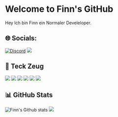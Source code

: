 # Welcome to Finn's GitHub
Hey Ich bin Finn ein Normaler Develeloper.
## 🌐 Socials:
[![Discord](https://img.shields.io/discord/1264514710275887105?style=plastic&logo=discord&label=Discord&color=blue)](https://discord.gg/5VDKrVCkME)
![](https://img.shields.io/github/followers/phyroks.svg?style=social&label=Follow&maxAge=2592000)

## 🔩 Teck Zeug
![](https://img.shields.io/badge/MySQL-00000F?style=for-the-badge&logo=mysql&logoColor=white)
![](https://img.shields.io/badge/Python-14354C?style=for-the-badge&logo=python&logoColor=white)
![](https://img.shields.io/badge/HTML5-E34F26?style=for-the-badge&logo=html5&logoColor=white)
![](https://img.shields.io/badge/CSS3-1572B6?style=for-the-badge&logo=css3&logoColor=white)
![](https://img.shields.io/badge/JavaScript-323330?style=for-the-badge&logo=javascript&logoColor=F7DF1E)
![](https://img.shields.io/badge/MySQL-00000F?style=for-the-badge&logo=mysql&logoColor=white)

## 📊 GitHub Stats
![Finn's Github stats](https://github-readme-stats.vercel.app/api?username=pyrora-finn&show_icons=true&theme=dracula)
![](https://github-readme-stats.vercel.app/api/top-langs/?username=&theme=dracula)
